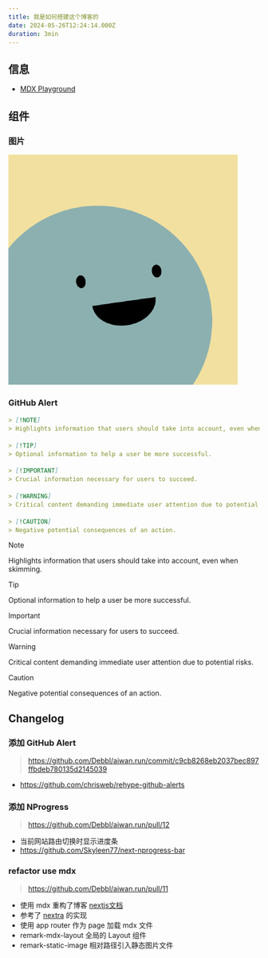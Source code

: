 ```yaml
---
title: 我是如何搭建这个博客的
date: 2024-05-26T12:24:14.000Z
duration: 3min
---
```


## 信息

- [MDX Playground](https://mdxjs.com/playground/)

## 组件

### 图片

![](./images/image.png)

### GitHub Alert

```md
> [!NOTE]  
> Highlights information that users should take into account, even when skimming.

> [!TIP]  
> Optional information to help a user be more successful.

> [!IMPORTANT]  
> Crucial information necessary for users to succeed.

> [!WARNING]  
> Critical content demanding immediate user attention due to potential risks.

> [!CAUTION]  
> Negative potential consequences of an action.
```

> [!NOTE]  
> Highlights information that users should take into account, even when skimming.

> [!TIP]  
> Optional information to help a user be more successful.

> [!IMPORTANT]  
> Crucial information necessary for users to succeed.

> [!WARNING]  
> Critical content demanding immediate user attention due to potential risks.

> [!CAUTION]  
> Negative potential consequences of an action.

## Changelog

### 添加 GitHub Alert

> https://github.com/Debbl/aiwan.run/commit/c9cb8268eb2037bec897ffbdeb780135d2145039

- https://github.com/chrisweb/rehype-github-alerts

### 添加 NProgress

> https://github.com/Debbl/aiwan.run/pull/12

- 当前网站路由切换时显示进度条
- https://github.com/Skyleen77/next-nprogress-bar

### refactor use mdx

> https://github.com/Debbl/aiwan.run/pull/11

- 使用 mdx 重构了博客 [nextjs文档](https://nextjs.org/docs/app/building-your-application/configuring/mdx)
- 参考了 [nextra](https://github.com/shuding/nextra) 的实现
- 使用 app router 作为 page 加载 mdx 文件
- remark-mdx-layout 全局的 Layout 组件
- remark-static-image 相对路径引入静态图片文件

